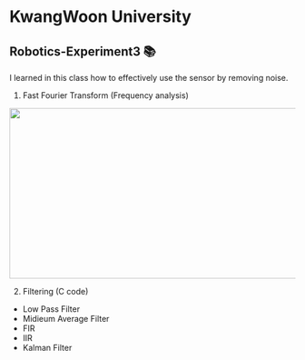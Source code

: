 # KwangWoon University 
## Robotics-Experiment3 :books:

I learned in this class how to effectively use the sensor by removing noise.

1. Fast Fourier Transform (Frequency analysis)
<img src="https://user-images.githubusercontent.com/76679855/154417278-76ee8a46-3347-420d-9256-e6be0a0e5cbc.png"  width="700" height="300">

2. Filtering (C code)
- Low Pass Filter
- Midieum Average Filter
- FIR
- IIR
- Kalman Filter
